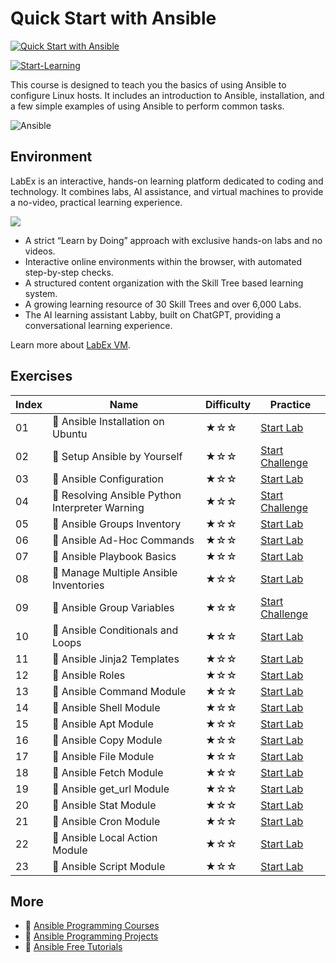 # Quick Start with Ansible

[![Quick Start with Ansible](https://cover-creator.appbot.io/quick-start-with-ansible.png)](https://labex.io/courses/quick-start-with-ansible)

[![Start-Learning](https://img.shields.io/badge/Start-Learning-whitesmoke?style=for-the-badge)](https://labex.io/courses/quick-start-with-ansible)

This course is designed to teach you the basics of using Ansible to configure Linux hosts. It includes an introduction to Ansible, installation, and a few simple examples of using Ansible to perform common tasks.

![Ansible](https://img.shields.io/badge/Ansible-whitesmoke?style=for-the-badge&logo=ansible)


## Environment

LabEx is an interactive, hands-on learning platform dedicated to coding and technology. It combines labs, AI assistance, and virtual machines to provide a no-video, practical learning experience.

![](https://tutorial-screenshot.getvm.io/images/vm-1725247253.png)

- A strict “Learn by Doing” approach with exclusive hands-on labs and no videos.
- Interactive online environments within the browser, with automated step-by-step checks.
- A structured content organization with the Skill Tree based learning system.
- A growing learning resource of 30 Skill Trees and over 6,000 Labs.
- The AI learning assistant Labby, built on ChatGPT, providing a conversational learning experience.

Learn more about [LabEx VM](https://support.labex.io/using-labex/virtual-machine).

## Exercises

|   Index | Name                                           | Difficulty   | Practice                                                                                                                             |
|---------|------------------------------------------------|--------------|--------------------------------------------------------------------------------------------------------------------------------------|
|      01 | 📖 Ansible Installation on Ubuntu               | ★☆☆          | <a target='_blank' href='https://labex.io/tutorials/ansible-ansible-installation-on-ubuntu-67172'>Start Lab</a>                      |
|      02 | 🎯 Setup Ansible by Yourself                    | ★☆☆          | <a target='_blank' href='https://labex.io/tutorials/ansible-setup-ansible-by-yourself-390383'>Start Challenge</a>                    |
|      03 | 📖 Ansible Configuration                        | ★☆☆          | <a target='_blank' href='https://labex.io/tutorials/ansible-ansible-configuration-390437'>Start Lab</a>                              |
|      04 | 🎯 Resolving Ansible Python Interpreter Warning | ★☆☆          | <a target='_blank' href='https://labex.io/tutorials/ansible-resolving-ansible-python-interpreter-warning-390490'>Start Challenge</a> |
|      05 | 📖 Ansible Groups Inventory                     | ★☆☆          | <a target='_blank' href='https://labex.io/tutorials/ansible-ansible-groups-inventory-290160'>Start Lab</a>                           |
|      06 | 📖 Ansible Ad-Hoc Commands                      | ★☆☆          | <a target='_blank' href='https://labex.io/tutorials/ansible-ansible-ad-hoc-commands-390441'>Start Lab</a>                            |
|      07 | 📖 Ansible Playbook Basics                      | ★☆☆          | <a target='_blank' href='https://labex.io/tutorials/ansible-ansible-playbook-basics-390426'>Start Lab</a>                            |
|      08 | 📖 Manage Multiple Ansible Inventories          | ★☆☆          | <a target='_blank' href='https://labex.io/tutorials/ansible-manage-multiple-ansible-inventories-290193'>Start Lab</a>                |
|      09 | 🎯 Ansible Group Variables                      | ★☆☆          | <a target='_blank' href='https://labex.io/tutorials/ansible-ansible-group-variables-96690'>Start Challenge</a>                       |
|      10 | 📖 Ansible Conditionals and Loops               | ★☆☆          | <a target='_blank' href='https://labex.io/tutorials/ansible-ansible-conditionals-and-loops-390455'>Start Lab</a>                     |
|      11 | 📖 Ansible Jinja2 Templates                     | ★☆☆          | <a target='_blank' href='https://labex.io/tutorials/ansible-ansible-jinja2-templates-390470'>Start Lab</a>                           |
|      12 | 📖 Ansible Roles                                | ★☆☆          | <a target='_blank' href='https://labex.io/tutorials/ansible-ansible-roles-390467'>Start Lab</a>                                      |
|      13 | 📖 Ansible Command Module                       | ★☆☆          | <a target='_blank' href='https://labex.io/tutorials/ansible-ansible-command-module-290161'>Start Lab</a>                             |
|      14 | 📖 Ansible Shell Module                         | ★☆☆          | <a target='_blank' href='https://labex.io/tutorials/ansible-ansible-shell-module-289409'>Start Lab</a>                               |
|      15 | 📖 Ansible Apt Module                           | ★☆☆          | <a target='_blank' href='https://labex.io/tutorials/ansible-ansible-apt-module-289651'>Start Lab</a>                                 |
|      16 | 📖 Ansible Copy Module                          | ★☆☆          | <a target='_blank' href='https://labex.io/tutorials/ansible-ansible-copy-module-289653'>Start Lab</a>                                |
|      17 | 📖 Ansible File Module                          | ★☆☆          | <a target='_blank' href='https://labex.io/tutorials/ansible-ansible-file-module-289654'>Start Lab</a>                                |
|      18 | 📖 Ansible Fetch Module                         | ★☆☆          | <a target='_blank' href='https://labex.io/tutorials/ansible-ansible-fetch-module-290159'>Start Lab</a>                               |
|      19 | 📖 Ansible get_url Module                       | ★☆☆          | <a target='_blank' href='https://labex.io/tutorials/ansible-ansible-get-url-module-290188'>Start Lab</a>                             |
|      20 | 📖 Ansible Stat Module                          | ★☆☆          | <a target='_blank' href='https://labex.io/tutorials/ansible-ansible-stat-module-290192'>Start Lab</a>                                |
|      21 | 📖 Ansible Cron Module                          | ★☆☆          | <a target='_blank' href='https://labex.io/tutorials/ansible-ansible-cron-module-290157'>Start Lab</a>                                |
|      22 | 📖 Ansible Local Action Module                  | ★☆☆          | <a target='_blank' href='https://labex.io/tutorials/ansible-ansible-local-action-module-290189'>Start Lab</a>                        |
|      23 | 📖 Ansible Script Module                        | ★☆☆          | <a target='_blank' href='https://labex.io/tutorials/ansible-ansible-script-module-289411'>Start Lab</a>                              |

## More

- 🔗 [Ansible Programming Courses](https://github.com/labex-labs/awesome-programming-courses)
- 🔗 [Ansible Programming Projects](https://github.com/labex-labs/awesome-programming-projects)
- 🔗 [Ansible Free Tutorials](https://github.com/labex-labs/ansible-free-tutorials)

